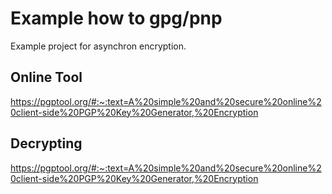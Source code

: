 # Example how to gpg/pnp

Example project for asynchron encryption.

## Online Tool

<https://pgptool.org/#:~:text=A%20simple%20and%20secure%20online%20client-side%20PGP%20Key%20Generator,%20Encryption>

## Decrypting

<https://pgptool.org/#:~:text=A%20simple%20and%20secure%20online%20client-side%20PGP%20Key%20Generator,%20Encryption>
